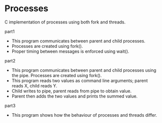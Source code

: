 # Processes
 C implementation of processes using both fork and threads.

part1

- This program communicates between parent and child processes. 
- Processes are created using fork().
- Proper timing between messages is enforced using wait().

part2

- This program communicates between parent and child processes using the pipe. Processes are created using fork().
- This program reads two values as command line arguments; parent reads X, child reads Y.
- Child writes to pipe, parent reads from pipe to obtain value.
- Parent then adds the two values and prints the summed value.

part3

- This program shows how the behaviour of processes and threads differ.